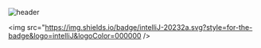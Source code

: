 ![header](https://capsule-render.vercel.app/api?type=waving&text=leeyatho's　Github&theme=tokyonight&animation=blink&fontAlign=70&fontSize=50&height=150)

<img src="https://img.shields.io/badge/intelliJ-20232a.svg?style=for-the-badge&logo=intelliJ&logoColor=000000 />
